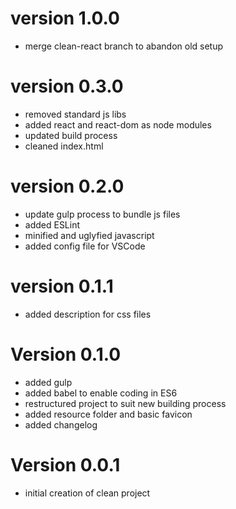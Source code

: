 # version 1.0.0
- merge clean-react branch to abandon old setup

# version 0.3.0
- removed standard js libs
- added react and react-dom as node modules
- updated build process
- cleaned index.html

# version 0.2.0
- update gulp process to bundle js files
- added ESLint
- minified and uglyfied javascript
- added config file for VSCode

# version 0.1.1
- added description for css files

# Version 0.1.0
- added gulp
- added babel to enable coding in ES6
- restructured project to suit new building process
- added resource folder and basic favicon
- added changelog

# Version 0.0.1
- initial creation of clean project